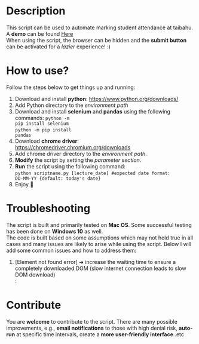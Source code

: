 # Description
This script can be used to automate marking student attendance at taibahu.
<br>A **demo** can be found [Here](https://vimeo.com/464170126)
<br>When using the script, the browser can be hidden and the **submit button** can be activated for a *lazier* experience! :)

# How to use?
Follow the steps below to get things up and running:
1. Download and install <strong>python</strong>: https://www.python.org/downloads/
2. Add Python directory to the *environment path*
3. Download and install **selenium** and **pandas** using the following commands:
<code>python -m pip install selenium </code><br>
<code>python -m pip install pandas</code>
4. Download **chrome driver**: https://chromedriver.chromium.org/downloads
5. Add chrome driver directory to the *environment path*.
6. **Modify** the script by setting the *parameter section*.
7. **Run** the script using the following command:<br>
<code>python scriptname.py [lecture_date] #expected date format: DD-MM-YY {default: today's date} </code>
8. Enjoy :tada:
# Troubleshooting
The script is built and primarily tested on **Mac OS**. Some successful testing has been done on **Windows 10** as well.
<br>The code is built based on some assumptions which may not hold true in all cases and many issues are likely to arise while using the script. Below I will add some common issues and how to address them:     
1. [Element not found error] ➔ increase the waiting time to ensure a completely downloaded DOM (slow internet connection leads to slow DOM download) <br>
:

# Contribute
You are **welcome** to contribute to the script. There are many possible improvements, e.g., **email notifications** to those with high denial risk, **auto-run** at specific time intervals, create a **more user-friendly interface**..etc  
